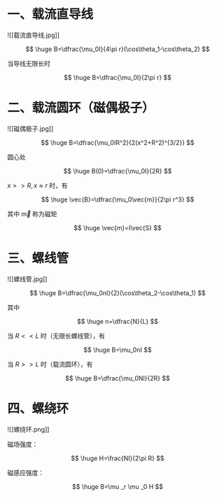 $$
\newcommand{\oiint}{{\rlap { \mspace{1mu} \boldsymbol{\bigcirc}}{ \rlap {\int}{\;\int}}}}
\newcommand{\parallel}{{\!/\mkern-5mu/\!}}
\newcommand{\d}{\text{d}}
$$

# 一、载流直导线

![[载流直导线.jpg]]

$$
\huge B=\dfrac{\mu_0I}{4\pi r}(\cos\theta_1-\cos\theta_2)
$$

当导线无限长时

$$
\huge B=\dfrac{\mu_0I}{2\pi r}
$$

# 二、载流圆环（磁偶极子）

![[磁偶极子.jpg]]

$$
\huge B=\dfrac{\mu_0IR^2}{2(x^2+R^2)^{3/2}}
$$

圆心处

$$
\huge B(0)=\dfrac{\mu_0I}{2R}
$$

$x>>R,x\approx r$ 时，有

$$
\huge \vec{B}=\dfrac{\mu_0\vec{m}}{2\pi r^3}
$$

其中 $\vec{m}$ 称为磁矩

$$
\huge \vec{m}=I\vec{S}
$$

# 三、螺线管

![[螺线管.jpg]]

$$
\huge B=\dfrac{\mu_0nI}{2}(\cos\theta_2-\cos\theta_1)
$$

其中

$$
\huge n=\dfrac{N}{L}
$$

当 $R<<L$ 时（无限长螺线管），有

$$
\huge B=\mu_0nI
$$

当 $R>>L$ 时（载流圆环），有

$$
\huge B=\dfrac{\mu_0NI}{2R}
$$

# 四、螺绕环

![[螺绕环.png]]

磁场强度：

$$
\huge 
H=\frac{NI}{2\pi R}
$$

磁感应强度：

$$
\huge
B=\mu _r \mu _0 H
$$
